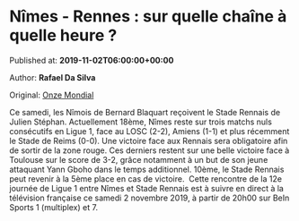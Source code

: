 
# Nîmes - Rennes : sur quelle chaîne à quelle heure ?

Published at: **2019-11-02T06:00:00+00:00**

Author: **Rafael Da Silva**

Original: [Onze Mondial](http://www.onzemondial.com/ligue-1/2019-2020/nimes-rennes-sur-quelle-chaine-a-quelle-heure-201320)

Ce samedi, les Nîmois de Bernard Blaquart reçoivent le Stade Rennais de Julien Stéphan. Actuellement 18ème, Nîmes reste sur trois matchs nuls consécutifs en Ligue 1, face au LOSC (2-2), Amiens (1-1) et plus récemment le Stade de Reims (0-0). Une victoire face aux Rennais sera obligatoire afin de sortir de la zone rouge. Ces derniers restent sur une belle victoire face à Toulouse sur le score de 3-2, grâce notamment à un but de son jeune attaquant Yann Gboho dans le temps additionnel. 10ème, le Stade Rennais peut revenir à la 5ème place en cas de victoire. 
Cette rencontre de la 12e journée de Ligue 1 entre Nîmes et Stade Rennais est à suivre en direct à la télévision française ce samedi 2 novembre 2019, à partir de 20h00 sur BeIn Sports 1 (multiplex) et 7.
